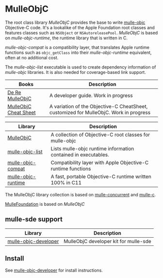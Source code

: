 # MulleObjC

The root class library *MulleObjC* provides the base to write [mulle-objc](//mulle-objc.github.io)
Objective-C code. It's a lookalike of the Apple Foundation root classes and features classes such
as `NSObject` or `NSAutoreleasePool`. *MulleObjC* is based on *mulle-objc-runtime*,
the runtime library that is written in C.

*mulle-objc-compat* is a compatibility layer, that translates Apple runtime functions
such as `objc_getClass` into their *mulle-objc-runtime* equivalent, often at no 
additional cost.

The *mulle-objc-list* executable is used to create dependency information of *mulle-objc*
libraries. It is also needed for coverage-based link support.

Books                                                              | Description 
-------------------------------------------------------------------|----------------------
[De Re MulleObjC](//github.com/mulle-objc/De-Re-MulleObjC)         | A developer guide. Work in progress 
[MulleObjC Cheat Sheet](//github.com/mulle-objc/MulleObjC-Cheat-Sheet)   | A variation of the Objective-C CheatSheet, customized for MulleObjC. Work in progress

Library                                                            | Description 
-------------------------------------------------------------------|----------------------
[MulleObjC](//github.com/mulle-objc/MulleObjC)                     | A collection of Objective-C root classes for mulle-objc 
[mulle-objc-list](//github.com/mulle-objc/mulle-objc-list)         | Lists mulle-objc runtime information contained in executables.
[mulle-objc-compat](//github.com/mulle-objc/mulle-objc-compat)     | Compatibility layer with Apple Objective-C runtime functions  
[mulle-objc-runtime](//github.com/mulle-objc/mulle-objc-runtime)   | A fast, portable Objective-C runtime written 100% in C11

The MulleObjC library collection is based on [mulle-concurrent](//mulle-core.github.io)
and [mulle-c](//mulle-c.github.io).

[MulleFoundation](//MulleFoundation.github.io) is based on *MulleObjC*


## mulle-sde support

Library                                                               | Description
----------------------------------------------------------------------|----------------------
[mulle-objc-developer](//github.com/mulle-objc/mulle-objc-developer)  | MulleObjC developer kit for mulle-sde 


## Install

See [mulle-objc-developer](//github.com/mulle-objc/mulle-objc-developer) for install instructions.

